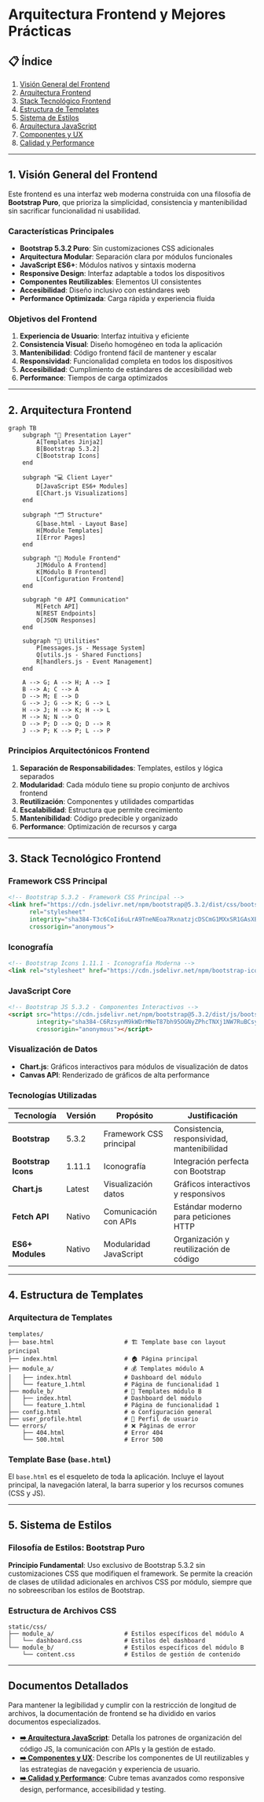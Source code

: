 # Arquitectura Frontend y Mejores Prácticas

## 📋 Índice

1. [Visión General del Frontend](#visión-general-del-frontend)
2. [Arquitectura Frontend](#arquitectura-frontend)
3. [Stack Tecnológico Frontend](#stack-tecnológico-frontend)
4. [Estructura de Templates](#estructura-de-templates)
5. [Sistema de Estilos](#sistema-de-estilos)
6. [Arquitectura JavaScript](./frontend-javascript.md)
7. [Componentes y UX](./frontend-componentes.md)
8. [Calidad y Performance](./frontend-calidad.md)

---

## 1. Visión General del Frontend

Este frontend es una interfaz web moderna construida con una filosofía de **Bootstrap Puro**, que prioriza la simplicidad, consistencia y mantenibilidad sin sacrificar funcionalidad ni usabilidad.

### Características Principales

- **Bootstrap 5.3.2 Puro**: Sin customizaciones CSS adicionales
- **Arquitectura Modular**: Separación clara por módulos funcionales
- **JavaScript ES6+**: Módulos nativos y sintaxis moderna
- **Responsive Design**: Interfaz adaptable a todos los dispositivos
- **Componentes Reutilizables**: Elementos UI consistentes
- **Accesibilidad**: Diseño inclusivo con estándares web
- **Performance Optimizada**: Carga rápida y experiencia fluida

### Objetivos del Frontend

1. **Experiencia de Usuario**: Interfaz intuitiva y eficiente
2. **Consistencia Visual**: Diseño homogéneo en toda la aplicación
3. **Mantenibilidad**: Código frontend fácil de mantener y escalar
4. **Responsividad**: Funcionalidad completa en todos los dispositivos
5. **Accesibilidad**: Cumplimiento de estándares de accesibilidad web
6. **Performance**: Tiempos de carga optimizados

---

## 2. Arquitectura Frontend

```mermaid
graph TB
    subgraph "🎨 Presentation Layer"
        A[Templates Jinja2]
        B[Bootstrap 5.3.2]
        C[Bootstrap Icons]
    end
    
    subgraph "💻 Client Layer"
        D[JavaScript ES6+ Modules]
        E[Chart.js Visualizations]
    end
    
    subgraph "🗂️ Structure"
        G[base.html - Layout Base]
        H[Module Templates]
        I[Error Pages]
    end
    
    subgraph "🎯 Module Frontend"
        J[Módulo A Frontend]
        K[Módulo B Frontend]
        L[Configuration Frontend]
    end
    
    subgraph "🌐 API Communication"
        M[Fetch API]
        N[REST Endpoints]
        O[JSON Responses]
    end
    
    subgraph "🔧 Utilities"
        P[messages.js - Message System]
        Q[utils.js - Shared Functions]
        R[handlers.js - Event Management]
    end
    
    A --> G; A --> H; A --> I
    B --> A; C --> A
    D --> M; E --> D
    G --> J; G --> K; G --> L
    H --> J; H --> K; H --> L
    M --> N; N --> O
    D --> P; D --> Q; D --> R
    J --> P; K --> P; L --> P
```

### Principios Arquitectónicos Frontend

1. **Separación de Responsabilidades**: Templates, estilos y lógica separados
2. **Modularidad**: Cada módulo tiene su propio conjunto de archivos frontend
3. **Reutilización**: Componentes y utilidades compartidas
4. **Escalabilidad**: Estructura que permite crecimiento
5. **Mantenibilidad**: Código predecible y organizado
6. **Performance**: Optimización de recursos y carga

---

## 3. Stack Tecnológico Frontend

### Framework CSS Principal
```html
<!-- Bootstrap 5.3.2 - Framework CSS Principal -->
<link href="https://cdn.jsdelivr.net/npm/bootstrap@5.3.2/dist/css/bootstrap.min.css" 
      rel="stylesheet" 
      integrity="sha384-T3c6CoIi6uLrA9TneNEoa7RxnatzjcDSCmG1MXxSR1GAsXEV/Dwwykc2MPK8M2HN" 
      crossorigin="anonymous">
```

### Iconografía
```html
<!-- Bootstrap Icons 1.11.1 - Iconografía Moderna -->
<link rel="stylesheet" href="https://cdn.jsdelivr.net/npm/bootstrap-icons@1.11.1/font/bootstrap-icons.css">
```

### JavaScript Core
```html
<!-- Bootstrap JS 5.3.2 - Componentes Interactivos -->
<script src="https://cdn.jsdelivr.net/npm/bootstrap@5.3.2/dist/js/bootstrap.bundle.min.js" 
        integrity="sha384-C6RzsynM9kWDrMNeT87bh95OGNyZPhcTNXj1NW7RuBCsyN/o0jlpcV8Qyq46cDfL" 
        crossorigin="anonymous"></script>
```

### Visualización de Datos
- **Chart.js**: Gráficos interactivos para módulos de visualización de datos
- **Canvas API**: Renderizado de gráficos de alta performance

### Tecnologías Utilizadas

| Tecnología | Versión | Propósito | Justificación |
|-----------|---------|-----------|---------------|
| **Bootstrap** | 5.3.2 | Framework CSS principal | Consistencia, responsividad, mantenibilidad |
| **Bootstrap Icons** | 1.11.1 | Iconografía | Integración perfecta con Bootstrap |
| **Chart.js** | Latest | Visualización datos | Gráficos interactivos y responsivos |
| **Fetch API** | Nativo | Comunicación con APIs | Estándar moderno para peticiones HTTP |
| **ES6+ Modules** | Nativo | Modularidad JavaScript | Organización y reutilización de código |

---

## 4. Estructura de Templates

### Arquitectura de Templates

```
templates/
├── base.html                    # 🏗️ Template base con layout principal
├── index.html                   # 🏠 Página principal
├── module_a/                    # 💰 Templates módulo A
│   ├── index.html               # Dashboard del módulo
│   └── feature_1.html           # Página de funcionalidad 1
├── module_b/                    # 🎤 Templates módulo B
│   ├── index.html               # Dashboard del módulo
│   └── feature_1.html           # Página de funcionalidad 1
├── config.html                  # ⚙️ Configuración general
├── user_profile.html            # 👤 Perfil de usuario
└── errors/                      # ❌ Páginas de error
    ├── 404.html                 # Error 404
    └── 500.html                 # Error 500
```

### Template Base (`base.html`)

El `base.html` es el esqueleto de toda la aplicación. Incluye el layout principal, la navegación lateral, la barra superior y los recursos comunes (CSS y JS).

---

## 5. Sistema de Estilos

### Filosofía de Estilos: Bootstrap Puro

**Principio Fundamental**: Uso exclusivo de Bootstrap 5.3.2 sin customizaciones CSS que modifiquen el framework. Se permite la creación de clases de utilidad adicionales en archivos CSS por módulo, siempre que no sobreescriban los estilos de Bootstrap.

### Estructura de Archivos CSS

```
static/css/
├── module_a/                    # Estilos específicos del módulo A
│   └── dashboard.css            # Estilos del dashboard
└── module_b/                    # Estilos específicos del módulo B
    └── content.css              # Estilos de gestión de contenido
```

---

## Documentos Detallados

Para mantener la legibilidad y cumplir con la restricción de longitud de archivos, la documentación de frontend se ha dividido en varios documentos especializados.

- **[➡️ Arquitectura JavaScript](./frontend-javascript.md)**: Detalla los patrones de organización del código JS, la comunicación con APIs y la gestión de estado.
- **[➡️ Componentes y UX](./frontend-componentes.md)**: Describe los componentes de UI reutilizables y las estrategias de navegación y experiencia de usuario.
- **[➡️ Calidad y Performance](./frontend-calidad.md)**: Cubre temas avanzados como responsive design, performance, accesibilidad y testing. 